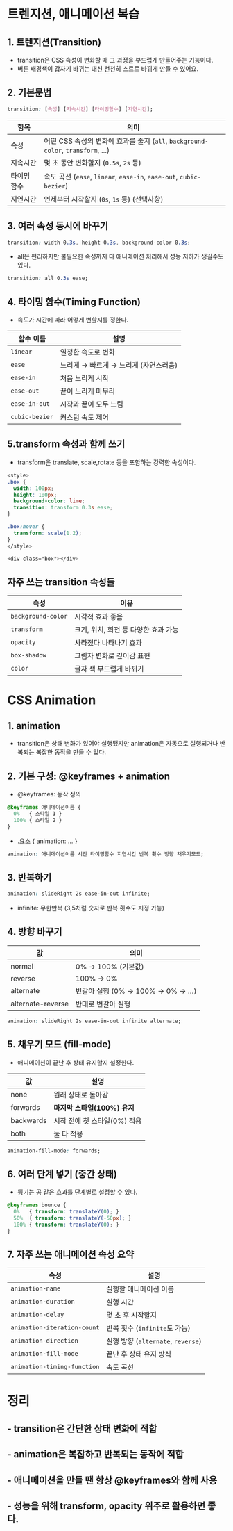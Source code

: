 # 트렌지션, 애니메이션 복습

## 1. 트렌지션(Transition)

- transition은 CSS 속성이 변화할 때 그 과정을 부드럽게 만들어주는 기능이다.
- 버튼 배경색이 갑자기 바뀌는 대신 천천히 스르르 바뀌게 만들 수 있어요.


## 2. 기본문법

```css
transition: [속성] [지속시간] [타이밍함수] [지연시간];
```

| 항목     | 의미                                                                  |
| ------ | ------------------------------------------------------------------- |
| 속성     | 어떤 CSS 속성의 변화에 효과를 줄지 (`all`, `background-color`, `transform`, ...) |
| 지속시간   | 몇 초 동안 변화할지 (`0.5s`, `2s` 등)                                        |
| 타이밍 함수 | 속도 곡선 (`ease`, `linear`, `ease-in`, `ease-out`, `cubic-bezier`)     |
| 지연시간   | 언제부터 시작할지 (`0s`, `1s` 등) (선택사항)                                     |

## 3. 여러 속성 동시에 바꾸기

```css
transition: width 0.3s, height 0.3s, background-color 0.3s;
```

- all은 편리하지만 불필요한 속성까지 다 애니메이션 처리해서 성능 저하가 생길수도 있다.
```css
transition: all 0.3s ease;
```

## 4. 타이밍 함수(Timing Function)

- 속도가 시간에 따라 어떻게 변할지를 정한다.

| 함수 이름          | 설명                      |
| -------------- | ----------------------- |
| `linear`       | 일정한 속도로 변화              |
| `ease`         | 느리게 → 빠르게 → 느리게 (자연스러움) |
| `ease-in`      | 처음 느리게 시작               |
| `ease-out`     | 끝이 느리게 마무리              |
| `ease-in-out`  | 시작과 끝이 모두 느림            |
| `cubic-bezier` | 커스텀 속도 제어               |

## 5.transform 속성과 함께 쓰기

- transform은 translate, scale,rotate 등을 포함하는 강력한 속성이다.
```css
<style>
.box {
  width: 100px;
  height: 100px;
  background-color: lime;
  transition: transform 0.3s ease;
}

.box:hover {
  transform: scale(1.2);
}
</style>

<div class="box"></div>
```

## 자주 쓰는 transition 속성들

| 속성                 | 이유                     |
| ------------------ | ---------------------- |
| `background-color` | 시각적 효과 좋음              |
| `transform`        | 크기, 위치, 회전 등 다양한 효과 가능 |
| `opacity`          | 사라졌다 나타나기 효과           |
| `box-shadow`       | 그림자 변화로 깊이감 표현         |
| `color`            | 글자 색 부드럽게 바뀌기          |


# CSS Animation

## 1. animation

- transition은 상태 변화가 있어야 실행됐지만 animation은 자동으로 실행되거나 반복되는 복잡한 동작을 만들 수 있다.

## 2. 기본 구성: @keyframes + animation

- @keyframes: 동작 정의
```css
@keyframes 애니메이션이름 {
  0%   { 스타일 1 }
  100% { 스타일 2 }
}
```

- .요소 { animation: ... }
```css
animation: 애니메이션이름 시간 타이밍함수 지연시간 반복 횟수 방향 채우기모드;
```

## 3. 반복하기

```css
animation: slideRight 2s ease-in-out infinite;
```
- infinite: 무한반복 (3,5처럼 숫자로 반복 횟수도 지정 가능)

## 4. 방향 바꾸기

| 값                 | 의미                          |
| ----------------- | --------------------------- |
| normal            | 0% → 100% (기본값)             |
| reverse           | 100% → 0%                   |
| alternate         | 번갈아 실행 (0% → 100% → 0% → …) |
| alternate-reverse | 반대로 번갈아 실행                  |

```css
animation: slideRight 2s ease-in-out infinite alternate;
```

## 5. 채우기 모드 (fill-mode)

- 애니메이션이 끝난 후 상태 유지할지 설정한다.

| 값         | 설명                   |
| --------- | -------------------- |
| none      | 원래 상태로 돌아감           |
| forwards  | **마지막 스타일(100%) 유지** |
| backwards | 시작 전에 첫 스타일(0%) 적용   |
| both      | 둘 다 적용               |


```css
animation-fill-mode: forwards;
```

## 6. 여러 단계 넣기 (중간 상태)

- 튕기는 공 같은 효과를 단계별로 설정할 수 있다.
```css
@keyframes bounce {
  0%   { transform: translateY(0); }
  50%  { transform: translateY(-50px); }
  100% { transform: translateY(0); }
}
```

## 7. 자주 쓰는 애니메이션 속성 요약

| 속성                          | 설명                             |
| --------------------------- | ------------------------------ |
| `animation-name`            | 실행할 애니메이션 이름                   |
| `animation-duration`        | 실행 시간                          |
| `animation-delay`           | 몇 초 후 시작할지                     |
| `animation-iteration-count` | 반복 횟수 (`infinite`도 가능)         |
| `animation-direction`       | 실행 방향 (`alternate`, `reverse`) |
| `animation-fill-mode`       | 끝난 후 상태 유지 방식                  |
| `animation-timing-function` | 속도 곡선                          |


# 정리

## - transition은 간단한 상태 변화에 적합
## -  animation은 복잡하고 반복되는 동작에 적합
## - 애니메이션을 만들 땐 항상 @keyframes와 함께 사용
## - 성능을 위해 transform, opacity 위주로 활용하면 좋다.
